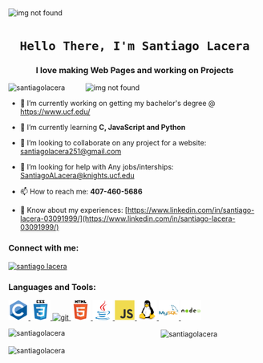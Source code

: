 
<img align="center" alt="img not found" width="1000" height="300" src="https://grapee.jp/en/wp-content/uploads/15748_21.gif">
<h1 align="center"><code>Hello There, I'm Santiago Lacera</code></h1>
<h3 align="center">I love making Web Pages and working on Projects</h3>
<img align="right" alt="img not found" width="350" src="https://media.tenor.com/YNqsJbmb_yMAAAAd/coding.gif">

<p align="left"> <img src="https://komarev.com/ghpvc/?username=santiagolacera&label=Profile%20views&color=0e75b6&style=flat" alt="santiagolacera" /> </p>

- 🔭 I’m currently working on getting my bachelor's degree @ https://www.ucf.edu/

- 🌱 I’m currently learning **C, JavaScript and Python**

- 👯 I’m looking to collaborate on any project for a website: santiagolacera251@gmail.com

- 🤝 I’m looking for help with Any jobs/interships: SantiagoALacera@knights.ucf.edu

- 📫 How to reach me: **407-460-5686**

- 📄 Know about my experiences: [https://www.linkedin.com/in/santiago-lacera-03091999/](https://www.linkedin.com/in/santiago-lacera-03091999/)

<h3 align="left">Connect with me:</h3>
<p align="left">
<a href="https://linkedin.com/in/santiago lacera" target="blank"><img align="center" src="https://raw.githubusercontent.com/rahuldkjain/github-profile-readme-generator/master/src/images/icons/Social/linked-in-alt.svg" alt="santiago lacera" height="30" width="40" /></a>
</p>

<h3 align="left">Languages and Tools:</h3>
<p align="left"> <a href="https://www.cprogramming.com/" target="_blank" rel="noreferrer"> <img src="https://raw.githubusercontent.com/devicons/devicon/master/icons/c/c-original.svg" alt="c" width="40" height="40"/> </a> <a href="https://www.w3schools.com/css/" target="_blank" rel="noreferrer"> <img src="https://raw.githubusercontent.com/devicons/devicon/master/icons/css3/css3-original-wordmark.svg" alt="css3" width="40" height="40"/> </a> <a href="https://git-scm.com/" target="_blank" rel="noreferrer"> <img src="https://www.vectorlogo.zone/logos/git-scm/git-scm-icon.svg" alt="git" width="40" height="40"/> </a> <a href="https://www.w3.org/html/" target="_blank" rel="noreferrer"> <img src="https://raw.githubusercontent.com/devicons/devicon/master/icons/html5/html5-original-wordmark.svg" alt="html5" width="40" height="40"/> </a> <a href="https://www.java.com" target="_blank" rel="noreferrer"> <img src="https://raw.githubusercontent.com/devicons/devicon/master/icons/java/java-original.svg" alt="java" width="40" height="40"/> </a> <a href="https://developer.mozilla.org/en-US/docs/Web/JavaScript" target="_blank" rel="noreferrer"> <img src="https://raw.githubusercontent.com/devicons/devicon/master/icons/javascript/javascript-original.svg" alt="javascript" width="40" height="40"/> </a> <a href="https://www.linux.org/" target="_blank" rel="noreferrer"> <img src="https://raw.githubusercontent.com/devicons/devicon/master/icons/linux/linux-original.svg" alt="linux" width="40" height="40"/> </a> <a href="https://www.mysql.com/" target="_blank" rel="noreferrer"> <img src="https://raw.githubusercontent.com/devicons/devicon/master/icons/mysql/mysql-original-wordmark.svg" alt="mysql" width="40" height="40"/> </a> <a href="https://nodejs.org" target="_blank" rel="noreferrer"> <img src="https://raw.githubusercontent.com/devicons/devicon/master/icons/nodejs/nodejs-original-wordmark.svg" alt="nodejs" width="40" height="40"/> </a> </p>

<p><img align="left" width="300" src="https://github-readme-stats.vercel.app/api/top-langs?username=santiagolacera&show_icons=true&locale=en&layout=compact" alt="santiagolacera" /></p>

<p>&nbsp;<img align="center" width="300" src="https://github-readme-stats.vercel.app/api?username=santiagolacera&show_icons=true&locale=en" alt="santiagolacera" /></p>

<p><img align="center" width="300" src="https://github-readme-streak-stats.herokuapp.com/?user=santiagolacera&" alt="santiagolacera" /></p>

